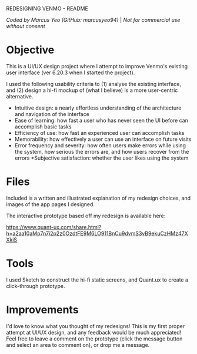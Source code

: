 REDESIGNING VENMO - README

*Coded by Marcus Yeo (GitHub: marcusyeo94)* | 
*Not for commercial use without consent*

# Objective #

This is a UI/UX design project where I attempt to improve Venmo's existing user interface (ver 6.20.3 when I started the project).

I used the following usability criteria to (1) analyse the existing interface, and (2) design a hi-fi mockup of (what I believe) is a more user-centric alternative.

* Intuitive design: a nearly effortless understanding of the architecture and navigation of the interface
* Ease of learning: how fast a user who has never seen the UI before can accomplish basic tasks
* Efficiency of use: how fast an experienced user can accomplish tasks
* Memorability: how effectively a user can use an interface on future visits
* Error frequency and severity: how often users make errors while using the system, how serious the errors are, and how users recover from the errors
*Subjective satisfaction: whether the user likes using the system

# Files #

Included is a written and illustrated explanation of my redesign choices, and images of the app pages I designed.

The interactive prototype based off my redesign is available here: 

https://www.quant-ux.com/share.html?h=a2aa10aMp7n7i2p2z0OzdtFE9M6LO911BnCu9dvmS3vB9ekuCzHMz47XXkiS

# Tools #

I used Sketch to construct the hi-fi static screens, and Quant.ux to create a click-through prototype.

# Improvements #

I'd love to know what you thought of my redesigns! This is my first proper attempt at UI/UX design, and any feedback would be much appreciated! Feel free to leave a comment on the prototype (click the message button and select an area to comment on), or drop me a message.

